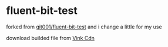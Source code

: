 # fluent-bit-test

forked from [git001/fluent-bit-test](https://github.com/git001/fluent-bit-test) and i change a little for my use

download builded file from [Vink Cdn](https://https://share.cdn.wenqi.us/dockerbuild/)
